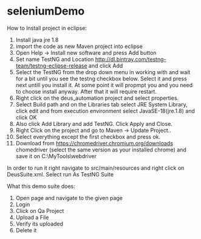 # seleniumDemo
How to Install project in eclipse:

1. Install java jre 1.8
2. import the code as new Maven project into eclipse
3. Open Help -> Install new software and press Add button
4. Set name TestNG and Location http://dl.bintray.com/testng-team/testng-eclipse-release and click Add
5. Select the TestNG from the drop down menu in working with and wait for a bit until you see the testng checkbox below. Select it and press next untill you install it. At some point it will propmpt you and you need to choose install anyway. After that it will require restart.
6. Right click on the deus_automation project and select properties.
7. Select Build path and on the Libraries tab select JRE System Library, click edit and from execution environment select JavaSE-18(jre.1.8) and click OK
8. Also click Add Library and add TestNG. Click Apply and Close.
9. Right Click on the project and go to Maven -> Update Project..
10. Select everything except the first checkbox and press ok.
11. Download from https://chromedriver.chromium.org/downloads chomedriver (select the same version as your installed chrome) and save it on C:\MyTools\webdriver

In order to run it right navigate to src/main/resources and right click on DeusSuite.xml. Select run As TestNG Suite

What this demo suite does:
1. Open page and navigate to the given page
2. Login
3. Click on Qa Project
4. Upload a File
5. Verify its uploaded
6. Delete it
